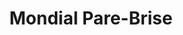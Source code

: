 ---
title: "Mondial Pare-Brise"
url: /gonfreville-lorcher/mondial-pare-brise/
shop: Autowerkstatt
---